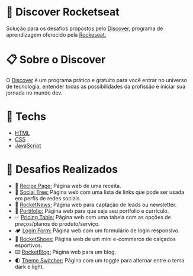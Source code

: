 # 🔎 Discover Rocketseat
Solução para os desafios propostos pelo [Discover,](https://www.rocketseat.com.br/discover?gclid=CjwKCAjw3K2XBhAzEiwAmmgrAg1i3u6so7WBLEeQthkjJF-WVwelbuW8YdBGhLi91cm2xDIBtC1lRBoCnJMQAvD_BwE) programa de aprendizagem oferecido pela [Rockeseat.](https://www.rocketseat.com.br/)

# 📋 Sobre o Discover
O [Discover](https://www.rocketseat.com.br/discover?gclid=CjwKCAjw3K2XBhAzEiwAmmgrAg1i3u6so7WBLEeQthkjJF-WVwelbuW8YdBGhLi91cm2xDIBtC1lRBoCnJMQAvD_BwE) é um programa prático e gratuito para você entrar no universo de tecnologia, entender todas as possibilidades da profissão e iniciar sua jornada no mundo dev.


# 🔧 Techs
- [HTML](https://developer.mozilla.org/pt-BR/docs/Web/HTML)
- [CSS](https://developer.mozilla.org/pt-BR/docs/Web/CSS)
- [JavaScript](https://developer.mozilla.org/pt-BR/docs/Web/javascript)

# 🚀 Desafios Realizados

- 🧇 [Recipe Page:](https://github.com/scarvalhogabriel/discover-rocketseat/tree/main/01.%20Recipe-Page) Página web de uma receita.
- 🔗 [Social Tree:](https://github.com/scarvalhogabriel/discover-rocketseat/tree/main/02.%20Social-Tree) Página web com uma lista de links que pode ser usada em perfis de redes sociais.
- 📰 [RocketNews:](https://github.com/scarvalhogabriel/discover-rocketseat/tree/main/03.%20RocketNews) Página web para captação de leads ou newsletter.
- 📖 [Portifolio:](https://github.com/scarvalhogabriel/discover-rocketseat/tree/main/04.%20Portifolio) Página web para que seja seu portfolio e currículo.
- ✅ [Pricing Table:](https://github.com/scarvalhogabriel/discover-rocketseat/tree/main/05.%20Pricing-Table) Página web com uma tabela com as opções de preços/planos do produto/serviço.
- 🏕️ [Login Form:](https://github.com/scarvalhogabriel/discover-rocketseat/tree/main/06.%20Login-Form) Página web com um formulário de login responsivo.
- 👟 [RocketShoes:](https://github.com/scarvalhogabriel/discover-rocketseat/tree/main/07.%20RocketShoes) Página web de um mini e-commerce de calçados esportivos.
- ⌨️ [RocketBlog:](https://github.com/scarvalhogabriel/discover-rocketseat/tree/main/08.%20RocketBlog) Página web para um blog.
- 🌓 [Theme Switcher:](https://github.com/scarvalhogabriel/discover-rocketseat/tree/main/09.%20Theme-Switcher) Página com um toggle para alternar entre o tema dark e light.
